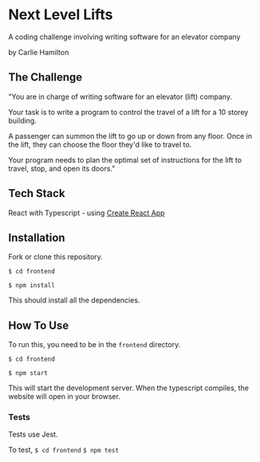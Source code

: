 # Next Level Lifts

A coding challenge involving writing software for an elevator company

by Carlie Hamilton

## The Challenge

"You are in charge of writing software for an elevator (lift) company.

Your task is to write a program to control the travel of a lift for a 10 storey building.

A passenger can summon the lift to go up or down from any floor. Once in the lift, they can choose the floor they'd like to travel to.

Your program needs to plan the optimal set of instructions for the lift to travel, stop, and open its doors."

## Tech Stack

React with Typescript - using [Create React App](https://github.com/facebook/create-react-app)

## Installation

Fork or clone this repository.

`$ cd frontend`

`$ npm install`

This should install all the dependencies.

## How To Use

To run this, you need to be in the `frontend` directory.

`$ cd frontend`

`$ npm start`

This will start the development server. When the typescript compiles, the website will open in your browser.

### Tests

Tests use Jest.

To test,
`$ cd frontend`
`$ npm test`
